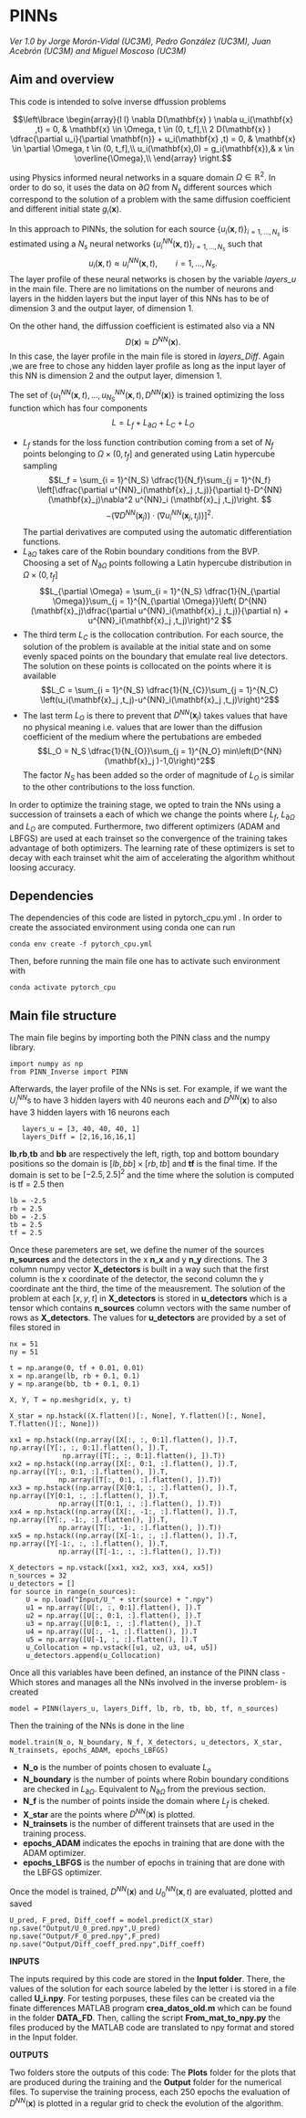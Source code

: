 ﻿
# PINNs

*Ver 1.0 by Jorge Morón-Vidal (UC3M), Pedro González (UC3M), Juan Acebrón (UC3M) and Miguel Moscoso (UC3M)*

## Aim and overview
This code is intended to solve inverse dffussion problems 

$$\left\lbrace \begin{array}{l l} 
 \nabla D(\mathbf{x} ) \nabla u_i(\mathbf{x} ,t) = 0, & \mathbf{x} \in \Omega, t \in (0, t_f],\\
2  D(\mathbf{x} )  \dfrac{\partial u_i}{\partial \mathbf{n}} + u_i(\mathbf{x} ,t)  = 0, & \mathbf{x} \in \partial \Omega, t \in (0, t_f],\\
u_i(\mathbf{x},0) = g_i(\mathbf{x}),& x \in \overline{\Omega},\\
\end{array} \right.$$


using Physics informed neural networks in a square domain $\Omega \in \mathbb{R}^2$. In order to do so, it uses the data on $\partial \Omega$ from $N_s$ different sources which correspond to the solution of a problem with the same diffusion coefficient and different initial state $g_i(\mathbf{x} )$.

In this approach to PINNs, the solution for each source $\lbrace u_i (\mathbf{x} ,t) \rbrace_{i = 1, \ldots, N_s}$ is estimated using a $N_s$ neural networks $\lbrace u^{NN}_i (\mathbf{x} ,t) \rbrace_{i = 1, \ldots, N_s}$ such that  $$u_i (\mathbf{x} ,t)   \approx u^{NN}_i (\mathbf{x} ,t), \qquad i = 1, \ldots, N_s.$$ The layer profile of these neural networks is chosen by the variable *layers_u* in the main file. There are no limitations on the number of neurons and layers in the hidden layers but the input layer of this NNs has to be of dimension 3 and the output layer, of dimension 1.

On the other hand, the diffussion coefficient is estimated also via a NN 
$$D(\mathbf{x}) \approx D^{NN}(\mathbf{x}).$$ In this case, the layer profile in the main file is stored in  *layers_Diff*. Again ,we are free to chose any hidden layer profile as long as the input layer of this NN is dimension 2 and the output layer, dimension 1.

The set of $\lbrace u^{NN}_1 (\mathbf{x} ,t), \ldots ,  u^{NN}_{N_S} (\mathbf{x} ,t), D^{NN}(\mathbf{x})\rbrace$ is trained optimizing the loss function which has four components
$$L = L_{f} + L_{\partial \Omega} +  L_{C} + L_{O}$$

 - $L_f$ stands for the loss function contribution coming from a set of $N_f$ points belonging to $\Omega \times (0,t_f]$ and generated using Latin hypercube sampling
 $$L_f = \sum_{i = 1}^{N_S} \dfrac{1}{N_f}\sum_{j = 1}^{N_f} \left[\dfrac{\partial u^{NN}_i(\mathbf{x}_j ,t_j)}{\partial t}-D^{NN}(\mathbf{x}_j)\nabla^2 u^{NN}_i (\mathbf{x}_j ,t_j)\right.  $$$$\left.- (\nabla D^{NN}(\mathbf{x}_j))\cdot(\nabla u^{NN}_i (\mathbf{x}_j ,t_j))\right]^2.$$
 The partial derivatives are computed using the automatic differentiation functions.
 - $L_{\partial \Omega}$ takes care of the Robin boundary conditions from the BVP. Choosing a set of $N_{\partial \Omega}$ points following a Latin hypercube distribution in $\Omega \times (0,t_f]$ $$L_{\partial \Omega} =  \sum_{i = 1}^{N_S}  \dfrac{1}{N_{\partial \Omega}}\sum_{j = 1}^{N_{\partial \Omega}}\left( D^{NN}(\mathbf{x}_j)\dfrac{\partial u^{NN}_i(\mathbf{x}_j ,t_j)}{\partial n} + u^{NN}_i(\mathbf{x}_j ,t_j)\right)^2 $$
 - The third term $L_C$ is the collocation contribution. For each source, the solution of the problem is available at the initial state and on some evenly spaced points on the boundary  that emulate real live detectors. The solution on these points is collocated on the points where it is available$$L_C = \sum_{i = 1}^{N_S}  \dfrac{1}{N_{C}}\sum_{j = 1}^{N_C} \left(u_i(\mathbf{x}_j ,t_j)-u^{NN}_i(\mathbf{x}_j ,t_j)\right)^2$$
 - The last term $L_O$ is there to prevent that $D^{NN}(\mathbf{x}_j)$ takes values that have no physical meaning i.e. values that are lower than the diffusion coefficient of the medium where the  pertubations are embeded $$L_O = N_S \dfrac{1}{N_{O}}\sum_{j = 1}^{N_O} min\left(D^{NN}(\mathbf{x}_j )-1,0\right)^2$$
The factor $N_S$ has been added so the order of magnitude of $L_O$ is similar to the other contributions to the loss function.

In order to optimize the training stage, we opted to train the NNs using a succession of trainsets a each of which we change the points  where $L_f$, $L_{\partial \Omega}$ and $L_O$ are computed. Furthermore, two different optimizers (ADAM and LBFGS) are used at each trainset so the convergence of the training takes advantage of both optimizers. The learning rate of these optimizers is set to decay with each trainset whit the aim of accelerating the algorithm whithout loosing accuracy. 

## Dependencies 

The dependencies of this code are listed in pytorch_cpu.yml . In order to create the associated environment using conda one can run 

  

    conda env create -f pytorch_cpu.yml

Then, before running the main file one has to activate such environment with 

    conda activate pytorch_cpu

## Main file structure

The main file begins by importing both the PINN class and the numpy library. 

    import numpy as np  
    from PINN_Inverse import PINN

Afterwards, the layer profile of the NNs is set. For example, if we want the  $U_i^{NN}$s to have 3 hidden layers with 40 neurons each and $D^{NN}(\mathbf{x})$ to also have 3 hidden layers with 16 neurons each

	   layers_u = [3, 40, 40, 40, 1]  
	   layers_Diff = [2,16,16,16,1]

**lb**,**rb**,**tb** and **bb** are respectively the left, rigth, top and bottom boundary positions so the domain is $[lb,bb]\times[rb,tb]$ and  **tf** is the final time.  If the domain is set to be $[-2.5,2.5]^2$ and the time where the solution is computed is tf = 2.5 then

    lb = -2.5  
	rb = 2.5  	
	bb = -2.5  
	tb = 2.5  
	tf = 2.5  

Once these paremeters are set, we define the numer of the sources **n\_sources** and the  detectors in the x  **n\_x** and y **n\_y** directions.  The  3 column numpy vector   **X\_detectors** is built in a way such that the first column is the x coordinate of the detector, the second column the y coordinate ant the third, the time of the meausrement. The solution of the problem at each $[x,y,t]$ in **X\_detectors** is stored in **u\_detectors** which is a tensor which contains **n\_sources** column vectors with the same number of rows  as **X\_detectors**. The values for **u\_detectors** are provided by a set of files stored in 

    nx = 51  
	ny = 51  
  
	t = np.arange(0, tf + 0.01, 0.01)  
	x = np.arange(lb, rb + 0.1, 0.1)  
	y = np.arange(bb, tb + 0.1, 0.1)  
  
	X, Y, T = np.meshgrid(x, y, t)  
  
	X_star = np.hstack((X.flatten()[:, None], Y.flatten()[:, None], T.flatten()[:, None]))  
  
	xx1 = np.hstack((np.array([X[:, :, 0:1].flatten(), ]).T, np.array([Y[:, :, 0:1].flatten(), ]).T,  
                 np.array([T[:, :, 0:1].flatten(), ]).T))  
	xx2 = np.hstack((np.array([X[:, 0:1, :].flatten(), ]).T, np.array([Y[:, 0:1, :].flatten(), ]).T,  
                np.array([T[:, 0:1, :].flatten(), ]).T))  
	xx3 = np.hstack((np.array([X[0:1, :, :].flatten(), ]).T, np.array([Y[0:1, :, :].flatten(), ]).T,  
                np.array([T[0:1, :, :].flatten(), ]).T))  
	xx4 = np.hstack((np.array([X[:, -1:, :].flatten(), ]).T, np.array([Y[:, -1:, :].flatten(), ]).T,  
                np.array([T[:, -1:, :].flatten(), ]).T))  
	xx5 = np.hstack((np.array([X[-1:, :, :].flatten(), ]).T, np.array([Y[-1:, :, :].flatten(), ]).T,  
                np.array([T[-1:, :, :].flatten(), ]).T))  
  
	X_detectors = np.vstack([xx1, xx2, xx3, xx4, xx5])  
	n_sources = 32  
	u_detectors = []  
	for source in range(n_sources):  
	    U = np.load("Input/U_" + str(source) + ".npy")  
	    u1 = np.array([U[:, :, 0:1].flatten(), ]).T  
	    u2 = np.array([U[:, 0:1, :].flatten(), ]).T  
	    u3 = np.array([U[0:1, :, :].flatten(), ]).T  
	    u4 = np.array([U[:, -1, :].flatten(), ]).T  
	    u5 = np.array([U[-1, :, :].flatten(), ]).T  
	    u_Collocation = np.vstack([u1, u2, u3, u4, u5])  
	    u_detectors.append(u_Collocation)

Once all this variables have been defined, an instance of the PINN class -Which stores and manages all the NNs involved in the inverse problem- is created

    model = PINN(layers_u, layers_Diff, lb, rb, tb, bb, tf, n_sources)

Then the training of the NNs is done in the line

    model.train(N_o, N_boundary, N_f, X_detectors, u_detectors, X_star, N_trainsets, epochs_ADAM, epochs_LBFGS)
 - **N_o** is the number of points chosen to evaluate $L_o$
 - **N\_boundary** is the number of points where Robin boundary conditions are checked in $L_{\partial \Omega}$. Equivalent to $N_{\partial \Omega}$ from the previous section.
 - **N_f** is the number of points inside the domain where $L_f$ is cheked. 
 - **X_star** are the points where $D^{NN}(\mathbf{x})$ is  plotted.
 - **N_trainsets** is the number of different trainsets that are used in the training process. 
 - **epochs_ADAM** indicates the epochs in training that are done with the ADAM optimizer.
 - **epochs_LBFGS** is the number of epochs in training that are done with the LBFGS optimizer.
 
 Once the model is trained, $D^{NN}(\mathbf{x})$ and $U^{NN}_0(\mathbf{x},t)$ are evaluated, plotted and saved 

    U_pred, F_pred, Diff_coeff = model.predict(X_star)  
	np.save("Output/U_0_pred.npy",U_pred)  
	np.save("Output/F_0_pred.npy",F_pred)  
	np.save("Output/Diff_coeff_pred.npy",Diff_coeff)

 **INPUTS**
 
 The inputs required by this code are stored in the **Input folder**. There, the values of the solution for each source labeled by the letter i is stored in a file called **U_i.npy**. For testing porpuses, these files can be created via the finate differences MATLAB program **crea_datos_old.m** which can be found in the folder **DATA_FD**. Then, calling the script **From_mat_to_npy.py** the files produced by the MATLAB code are translated to npy format and stored in the Input folder.

  **OUTPUTS**

Two folders store the outputs of this code: The **Plots** folder for the plots that are produced during the training and the **Output** folder for the numerical files.  To supervise the training process, each 250 epochs the evaluation of $D^{NN}(\mathbf{x})$ is plotted in a regular grid to check the evolution of the algorithm. 



 
 
